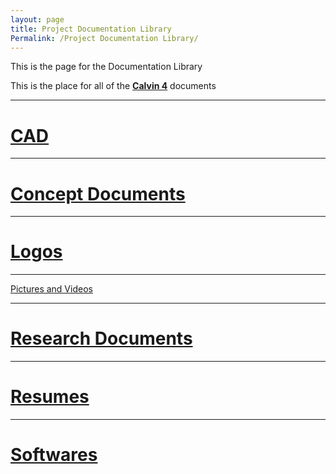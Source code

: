 ```yaml
---
layout: page
title: Project Documentation Library
Permalink: /Project Documentation Library/
---
```


This is the page for the Documentation Library

This is the place for all of the **[Calvin 4](https://drive.google.com/drive/folders/0B3C7UDjcjcbKWU05b1R4VEN3NEU)** documents 

***
# [CAD](https://www.dropbox.com/home/Calvin%20Balloon%20Project/Calvin%204/CAD) #

***
# [Concept Documents](https://www.dropbox.com/home/Calvin%20Balloon%20Project/Calvin%204/Concept%20Documents) #

***
# [Logos](https://www.dropbox.com/home/Calvin%20Balloon%20Project/Calvin%204/Logos) #

***
[Pictures and Videos]()

***
# [Research Documents](https://www.dropbox.com/home/Calvin%20Balloon%20Project/Calvin%204/Research%20Documents) #

***
# [Resumes](https://www.dropbox.com/home/Calvin%20Balloon%20Project/Calvin%204/Resumes) #


***
# [Softwares](https://www.dropbox.com/home/Calvin%20Balloon%20Project/Calvin%204/Software) #
